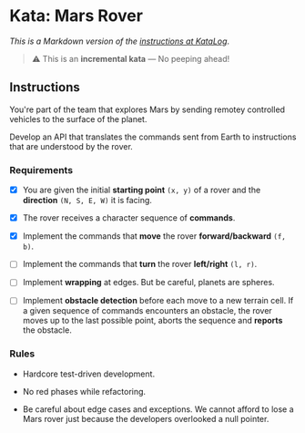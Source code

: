 # Kata: Mars Rover

_This is a Markdown version of the [instructions at KataLog](https://kata-log.rocks/mars-rover-kata)_.

> ⚠ This is an **incremental kata** — No peeping ahead!

## Instructions

You're part of the team that explores Mars by sending remotey controlled vehicles to the surface of the planet.

Develop an API that translates the commands sent from Earth to instructions that are understood by the rover.

### Requirements

- [x] You are given the initial **starting point** `(x, y)` of a rover and the **direction** `(N, S, E, W)` it is facing.

- [x] The rover receives a character sequence of **commands**.

- [x] Implement the commands that **move** the rover **forward/backward** `(f, b)`.

- [ ] Implement the commands that **turn** the rover **left/right** `(l, r)`.

- [ ] Implement **wrapping** at edges. But be careful, planets are spheres.

- [ ] Implement **obstacle detection** before each move to a new terrain cell. If a given sequence of commands encounters an obstacle, the rover moves up to the last possible point, aborts the sequence and **reports** the obstacle.

### Rules

- Hardcore test-driven development.

- No red phases while refactoring.

- Be careful about edge cases and exceptions. We cannot afford to lose a Mars rover just because the developers overlooked a null pointer.
